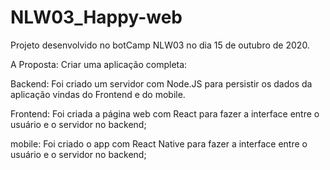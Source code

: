 # NLW03_Happy-web

Projeto desenvolvido no botCamp NLW03 no dia 15 de outubro de 2020.

A Proposta:
Criar uma aplicação completa:

Backend:
    Foi criado um servidor com Node.JS para persistir os dados da aplicação vindas do Frontend e do mobile.

Frontend:
    Foi criada a página web com React para fazer a interface entre o usuário e o servidor no backend;

mobile:
Foi criado o app com React Native para fazer a interface entre o usuário e o servidor no backend;
